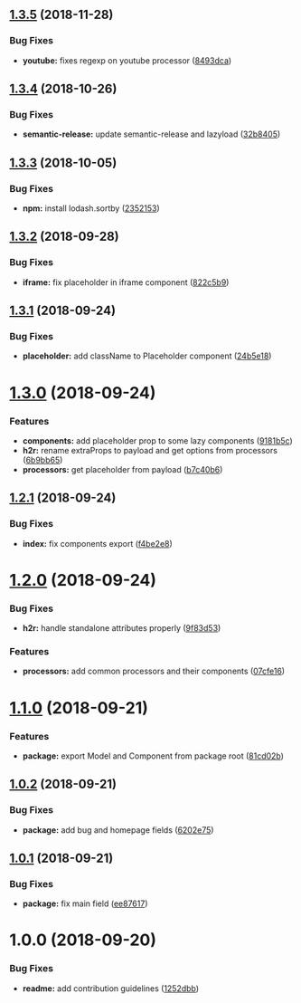 ## [1.3.5](https://github.com/frontity/h2r/compare/v1.3.4...v1.3.5) (2018-11-28)


### Bug Fixes

* **youtube:** fixes regexp on youtube processor ([8493dca](https://github.com/frontity/h2r/commit/8493dca))

## [1.3.4](https://github.com/frontity/h2r/compare/v1.3.3...v1.3.4) (2018-10-26)


### Bug Fixes

* **semantic-release:** update semantic-release and lazyload ([32b8405](https://github.com/frontity/h2r/commit/32b8405))

## [1.3.3](https://github.com/frontity/h2r/compare/v1.3.2...v1.3.3) (2018-10-05)


### Bug Fixes

* **npm:** install lodash.sortby ([2352153](https://github.com/frontity/h2r/commit/2352153))

## [1.3.2](https://github.com/frontity/h2r/compare/v1.3.1...v1.3.2) (2018-09-28)


### Bug Fixes

* **iframe:** fix placeholder in iframe component ([822c5b9](https://github.com/frontity/h2r/commit/822c5b9))

## [1.3.1](https://github.com/frontity/h2r/compare/v1.3.0...v1.3.1) (2018-09-24)


### Bug Fixes

* **placeholder:** add className to Placeholder component ([24b5e18](https://github.com/frontity/h2r/commit/24b5e18))

# [1.3.0](https://github.com/frontity/h2r/compare/v1.2.1...v1.3.0) (2018-09-24)


### Features

* **components:** add placeholder prop to some lazy components ([9181b5c](https://github.com/frontity/h2r/commit/9181b5c))
* **h2r:** rename extraProps to payload and get options from processors ([6b9bb65](https://github.com/frontity/h2r/commit/6b9bb65))
* **processors:** get placeholder from payload ([b7c40b6](https://github.com/frontity/h2r/commit/b7c40b6))

## [1.2.1](https://github.com/frontity/h2r/compare/v1.2.0...v1.2.1) (2018-09-24)


### Bug Fixes

* **index:** fix components export ([f4be2e8](https://github.com/frontity/h2r/commit/f4be2e8))

# [1.2.0](https://github.com/frontity/h2r/compare/v1.1.0...v1.2.0) (2018-09-24)


### Bug Fixes

* **h2r:** handle standalone attributes properly ([9f83d53](https://github.com/frontity/h2r/commit/9f83d53))


### Features

* **processors:** add common processors and their components ([07cfe16](https://github.com/frontity/h2r/commit/07cfe16))

# [1.1.0](https://github.com/frontity/h2r/compare/v1.0.2...v1.1.0) (2018-09-21)


### Features

* **package:** export Model and Component from package root ([81cd02b](https://github.com/frontity/h2r/commit/81cd02b))

## [1.0.2](https://github.com/frontity/h2r/compare/v1.0.1...v1.0.2) (2018-09-21)


### Bug Fixes

* **package:** add bug and homepage fields ([6202e75](https://github.com/frontity/h2r/commit/6202e75))

## [1.0.1](https://github.com/frontity/h2r/compare/v1.0.0...v1.0.1) (2018-09-21)


### Bug Fixes

* **package:** fix main field ([ee87617](https://github.com/frontity/h2r/commit/ee87617))

# 1.0.0 (2018-09-20)


### Bug Fixes

* **readme:** add contribution guidelines ([1252dbb](https://github.com/frontity/h2r/commit/1252dbb))
